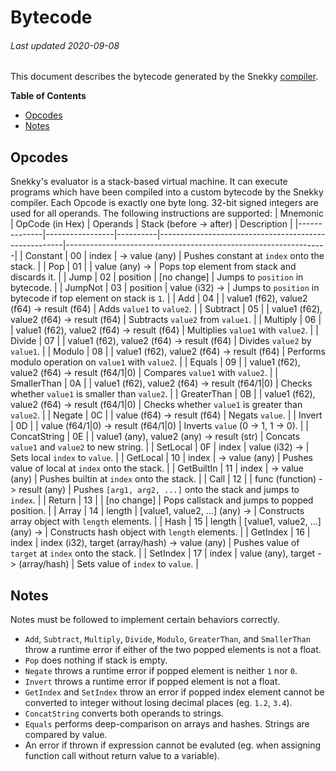 # Bytecode
###### Last updated 2020-09-08
This document describes the bytecode generated by the Snekky [compiler](https://github.com/snekkylang/snekky/blob/master/src/compiler/Compiler.hx).

**Table of Contents**

- [Opcodes](#opcodes)
- [Notes](#notes)

## Opcodes
Snekky's evaluator is a stack-based virtual machine. It can execute programs which have been compiled into a custom bytecode by the Snekky compiler. Each Opcode is exactly one byte long. 32-bit signed integers are used for all operands. The following instructions are supported:
| Mnemonic     | OpCode (in Hex) | Operands | Stack (before -> after)                              | Description                                                     |
|--------------|-----------------|----------|------------------------------------------------------|-----------------------------------------------------------------|
| Constant     | 00              | index    | -> value (any)                                       | Pushes constant at `index` onto the stack.                      |
| Pop          | 01              |          | value (any) ->                                       | Pops top element from stack and discards it.                    |
| Jump         | 02              | position | [no change]                                          | Jumps to `position` in bytecode.                                |
| JumpNot      | 03              | position | value (i32) ->                                       | Jumps to `position` in bytecode if top element on stack is `1`. |
| Add          | 04              |          | value1 (f62), value2 (f64) -> result (f64)           | Adds `value1` to `value2`.                                      |
| Subtract     | 05              |          | value1 (f62), value2 (f64) -> result (f64)           | Subtracts `value2` from `value1`.                               |
| Multiply     | 06              |          | value1 (f62), value2 (f64) -> result (f64)           | Multiplies `value1` with `value2`.                              |
| Divide       | 07              |          | value1 (f62), value2 (f64) -> result (f64)           | Divides `value2` by `value1`.                                   |
| Modulo       | 08              |          | value1 (f62), value2 (f64) -> result (f64)           | Performs modulo operation on `value1` with `value2`.            |
| Equals       | 09              |          | value1 (f62), value2 (f64) -> result (f64/1|0)       | Compares `value1` with `value2`.                                |
| SmallerThan  | 0A              |          | value1 (f62), value2 (f64) -> result (f64/1|0)       | Checks whether `value1` is smaller than `value2`.               |
| GreaterThan  | 0B              |          | value1 (f62), value2 (f64) -> result (f64/1|0)       | Checks whether `value1` is greater than `value2`.               |
| Negate       | 0C              |          | value (f64) -> result (f64)                          | Negats `value`.                                                 |
| Invert       | 0D              |          | value (f64/1|0) -> result (f64/1|0)                  | Inverts `value` (0 -> 1, 1 -> 0).                               |
| ConcatString | 0E              |          | value1 (any), value2 (any) -> result (str)           | Concats `value1` and `value2` to new string.                    |
| SetLocal     | 0F              | index    | value (i32) ->                                       | Sets local `index` to `value`.                                  |
| GetLocal     | 10              | index    | -> value (any)                                       | Pushes value of local at `index` onto the stack.                |
| GetBuiltIn   | 11              | index    | -> value (any)                                       | Pushes builtin at `index` onto the stack.                       |
| Call         | 12              |          | func (function) -> result (any)                      | Pushes `[arg1, arg2, ...]` onto the stack and jumps to `index`. |
| Return       | 13              |          | [no change]                                          | Pops callstack and jumps to popped position.                    |
| Array        | 14              | length   | [value1, value2, ...] (any) ->                       | Constructs array object with `length` elements.                 |
| Hash         | 15              | length   | [value1, value2, ...] (any) ->                       | Constructs hash object with `length` elements.                  |
| GetIndex     | 16              | index    | index (i32), target (array/hash) -> value (any)      | Pushes value of `target` at `index` onto the stack.             |
| SetIndex     | 17              | index    | value (any), target -> (array/hash)                  | Sets value of `index` to `value`.                               |

## Notes
Notes must be followed to implement certain behaviors correctly.
- `Add`, `Subtract`, `Multiply`, `Divide`, `Modulo`, `GreaterThan`, and `SmallerThan` throw a runtime error if either of the two popped elements is not a float.
- `Pop` does nothing if stack is empty.
- `Negate` throws a runtime error if popped element is neither `1` nor `0`.
- `Invert` throws a runtime error if popped element is not a float.
- `GetIndex` and `SetIndex` throw an error if popped index element cannot be converted to integer without losing decimal places (eg. `1.2`, `3.4`).
- `ConcatString` converts both operands to strings.
- `Equals` performs deep-comparison on arrays and hashes. Strings are compared by value.
- An error if thrown if expression cannot be evaluted (eg. when assigning function call without return value to a variable).



